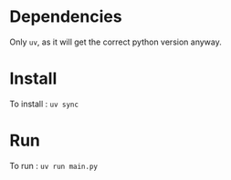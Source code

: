 
# Dependencies

Only `uv`, as it will get the correct python version anyway.

# Install

To install : `uv sync`

# Run

To run : `uv run main.py`
